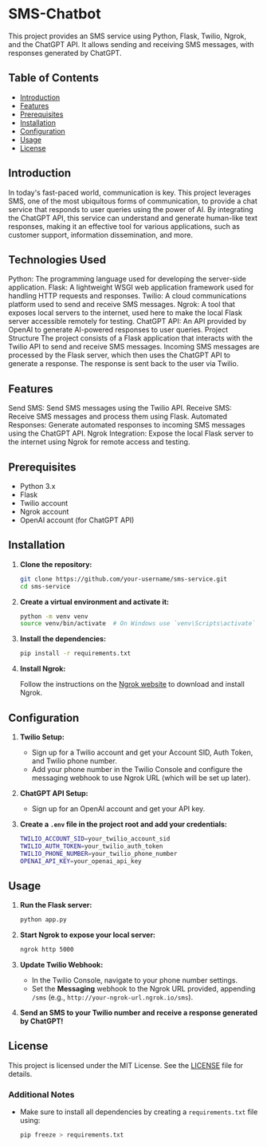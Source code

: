 # SMS-Chatbot

This project provides an SMS service using Python, Flask, Twilio, Ngrok, and the ChatGPT API. It allows sending and receiving SMS messages, with responses generated by ChatGPT.

## Table of Contents

- [Introduction](#introduction)
- [Features](#features)
- [Prerequisites](#prerequisites)
- [Installation](#installation)
- [Configuration](#configuration)
- [Usage](#usage)
- [License](#license)

## Introduction
In today's fast-paced world, communication is key. This project leverages SMS, one of the most ubiquitous forms of communication, to provide a chat service that responds to user queries using the power of AI. By integrating the ChatGPT API, this service can understand and generate human-like text responses, making it an effective tool for various applications, such as customer support, information dissemination, and more.

## Technologies Used
Python: The programming language used for developing the server-side application.
Flask: A lightweight WSGI web application framework used for handling HTTP requests and responses.
Twilio: A cloud communications platform used to send and receive SMS messages.
Ngrok: A tool that exposes local servers to the internet, used here to make the local Flask server accessible remotely for testing.
ChatGPT API: An API provided by OpenAI to generate AI-powered responses to user queries.
Project Structure
The project consists of a Flask application that interacts with the Twilio API to send and receive SMS messages. Incoming SMS messages are processed by the Flask server, which then uses the ChatGPT API to generate a response. The response is sent back to the user via Twilio.

## Features
Send SMS: Send SMS messages using the Twilio API.
Receive SMS: Receive SMS messages and process them using Flask.
Automated Responses: Generate automated responses to incoming SMS messages using the ChatGPT API.
Ngrok Integration: Expose the local Flask server to the internet using Ngrok for remote access and testing.

## Prerequisites

- Python 3.x
- Flask
- Twilio account
- Ngrok account
- OpenAI account (for ChatGPT API)

## Installation

1. **Clone the repository:**

   ```bash
   git clone https://github.com/your-username/sms-service.git
   cd sms-service
   ```

2. **Create a virtual environment and activate it:**

   ```bash
   python -m venv venv
   source venv/bin/activate  # On Windows use `venv\Scripts\activate`
   ```

3. **Install the dependencies:**

   ```bash
   pip install -r requirements.txt
   ```

4. **Install Ngrok:**

   Follow the instructions on the [Ngrok website](https://ngrok.com/download) to download and install Ngrok.

## Configuration

1. **Twilio Setup:**
   - Sign up for a Twilio account and get your Account SID, Auth Token, and Twilio phone number.
   - Add your phone number in the Twilio Console and configure the messaging webhook to use Ngrok URL (which will be set up later).

2. **ChatGPT API Setup:**
   - Sign up for an OpenAI account and get your API key.

3. **Create a `.env` file in the project root and add your credentials:**

   ```bash
   TWILIO_ACCOUNT_SID=your_twilio_account_sid
   TWILIO_AUTH_TOKEN=your_twilio_auth_token
   TWILIO_PHONE_NUMBER=your_twilio_phone_number
   OPENAI_API_KEY=your_openai_api_key
   ```

## Usage

1. **Run the Flask server:**

   ```bash
   python app.py
   ```

2. **Start Ngrok to expose your local server:**

   ```bash
   ngrok http 5000
   ```

3. **Update Twilio Webhook:**
   - In the Twilio Console, navigate to your phone number settings.
   - Set the **Messaging** webhook to the Ngrok URL provided, appending `/sms` (e.g., `http://your-ngrok-url.ngrok.io/sms`).

4. **Send an SMS to your Twilio number and receive a response generated by ChatGPT!**

## License

This project is licensed under the MIT License. See the [LICENSE](LICENSE) file for details.

### Additional Notes

- Make sure to install all dependencies by creating a `requirements.txt` file using:
  ```sh
  pip freeze > requirements.txt
  ```
